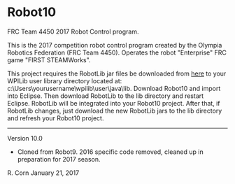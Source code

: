 # Robot10
FRC Team 4450 2017 Robot Control program.

This is the 2017 competition robot control program created by the Olympia Robotics Federation (FRC Team 4450).
Operates the robot "Enterprise" FRC game "FIRST STEAMWorks".

This project requires the RobotLib jar files be downloaded from [here](https://github.com/ORF-4450/RobotLib/releases/latest) to your WPILib user library directory located at:
c:\Users\yourusername\wpilib\user\java\lib. Download Robot10 and import into Eclipse. Then download RobotLib to
the lib directory and restart Eclipse. RobotLib will be integrated into your Robot10 project. After that, if
RobotLib changes, just download the new RobotLib jars to the lib directory and refresh your Robot10 project.
****************************************************************************************************************
Version 10.0

*    Cloned from Robot9. 2016 specific code removed, cleaned up in preparation for 2017 season.

R. Corn
January 21, 2017
